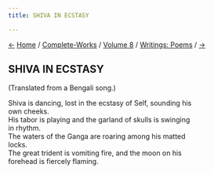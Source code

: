 ```yaml
---
title: SHIVA IN ECSTASY

---
```

<div>

[←](the_dance_of_shiva.htm) [Home](../../../index.htm) /
[Complete-Works](../../complete_works.htm) / [Volume
8](../volume_8_contents.htm) / [Writings:
Poems](writings_poems_contents.htm) / [→](to_shri_krishna.htm)

  

## SHIVA IN ECSTASY

(Translated from a Bengali song.)

Shiva is dancing, lost in the ecstasy of Self, sounding his  
        own cheeks.  
His tabor is playing and the garland of skulls is swinging  
        in rhythm.  
The waters of the Ganga are roaring among his matted  
        locks.  
The great trident is vomiting fire, and the moon on his  
        forehead is fiercely flaming.

</div>
